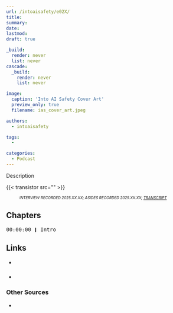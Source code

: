 ```yaml
---
url: /intoaisafety/e02X/
title:
summary:
date:
lastmod:
draft: true

_build:
  render: never
  list: never
cascade:
  _build:
    render: never
    list: never

image:
  caption: 'Into AI Safety Cover Art'
  preview_only: true
  filename: ias_cover_art.jpeg

authors:
  - intoaisafety

tags:
  -

categories:
  - Podcast
---
```


<div style="text-align: justify">
Description

{{< transistor src="" >}}
<div style="font-size: x-small;font-style: italic;padding-left: 2.25rem;">INTERVIEW RECORDED 2025.XX.XX; ASIDES RECORDED 2025.XX.XX; <a href="XXX" target="_blank" rel="noreferrer noopener">TRANSCRIPT</a></div>

## Chapters

<div style="text-align: left; font-family:monospace;">
00:00:00 ❙ Intro<br>
</div>

## Links
- []()

###
- []()


### Other Sources
- []()

<!-- end of the list -->
</div>
